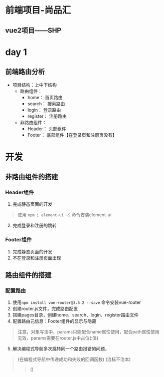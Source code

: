 # 前端项目-尚品汇
## vue2项目——SHP

# day 1
## 前端路由分析
+ 项目结构：上中下结构
    + 路由组件：
        + home： 首页路由
        + search： 搜索路由
        + login： 登录路由
        + register： 注册路由
    + 非路由组件：
        + Header： 头部组件
        + Footer： 底部组件【在登录页和注册页没有】

# 开发
## 非路由组件的搭建
### Header组件
1. 完成静态页面的开发
> 使用 `npm i element-ui -S` 命令安装element-ui
2. 完成登录和注册的跳转

### Footer组件
1. 完成静态页面的开发
2. 不在登录和注册页面出现

## 路由组件的搭建
### 配置路由
1. 使用`npm install vue-router@3.5.2 --save` 命令安装vue-router
2. 创建router.js文件，完成路由配置
3. 搭建pages目录，创建home、search、login、register路由文件
4. 配置路由元信息：Footer组件的显示与隐藏
> 注意，对象写法中，params只能配合name属性使用，配合path属性使用无效，params需要在router.js中占位(:值)
5. 解决编程式导航多次跳转同一个路由报错的问题，
> (在编程式导航中传递成功和失败的回调函数) (治标不治本)
>> ()
